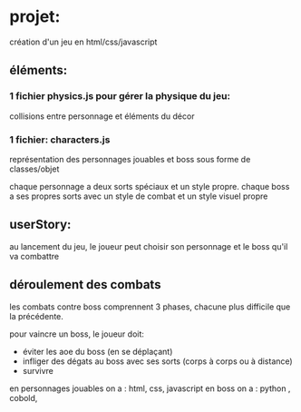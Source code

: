 # projet:

création d'un jeu en html/css/javascript


## éléments:
### 1 fichier physics.js pour gérer la physique du jeu:
collisions entre personnage et éléments du décor

### 1 fichier: characters.js

représentation des personnages jouables et boss sous forme de classes/objet

chaque personnage a deux sorts spéciaux et un style propre.
chaque boss a ses propres sorts avec un style de combat et un style visuel propre

## userStory:
au lancement du jeu, le joueur peut choisir son personnage et le boss qu'il va combattre

## déroulement des combats

les combats contre boss comprennent 3 phases, chacune plus difficile que la précédente.

pour vaincre un boss, le joueur doit:
- éviter les aoe du boss (en se déplaçant)
- infliger des dégats au boss avec ses sorts (corps à corps ou à distance)
- survivre


en personnages jouables on a : html, css, javascript
en boss on a : python , cobold, 